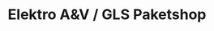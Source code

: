 ---
title: "Elektro A&V / GLS Paketshop"
url: /berlin/elektro-aundv-gls-paketshop/
shop: Elektronik
---